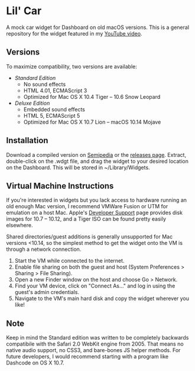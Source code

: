 # Lil' Car
A mock car widget for Dashboard on old macOS versions.
This is a general repository for the widget featured in my [YouTube video](https://duckduckgo.com).

## Versions
To maximize compatibility, two versions are available:
- *Standard Edition*
	- No sound effects
	- HTML 4.01, ECMAScript 3
	- Optimized for Mac OS X 10.4 Tiger – 10.6 Snow Leopard
- *Deluxe Edition*
	- Embedded sound effects
	- HTML 5, ECMAScript 5
	- Optimized for Mac OS X 10.7 Lion – macOS 10.14 Mojave

## Installation
Download a compiled version on [Semipedia](https://semiopteryx.github.io/semipedia/chapters/semiware) or the [releases page](https://duckduckgo.com). Extract, double-click on the .wdgt file, and drag the widget to your desired location on the Dashboard. This will be stored in ~/Library/Widgets.

## Virtual Machine Instructions
If you're interested in widgets but you lack access to hardware running an old enough Mac version, I recommend VMWare Fusion or UTM for emulation on a host Mac. Apple's [Developer Support](https://support.apple.com/en-us/102662) page provides disk images for 10.7 – 10.12, and a Tiger ISO can be found pretty easily elsewhere.

Shared directories/guest additions is generally unsupported for Mac versions <10.14, so the simplest method to get the widget onto the VM is through a network connection.

1. Start the VM while connected to the internet.
2. Enable file sharing on both the guest and host (System Preferences > Sharing > File Sharing).
3. Open a new Finder window on the host and choose Go > Network.
4. Find your VM device, click on "Connect As..." and log in using the guest's admin credentials.
5. Navigate to the VM's main hard disk and copy the widget wherever you like!

## Note
Keep in mind the Standard edition was written to be completely backwards compatibile with the Safari 2.0 WebKit engine from 2005. That means no native audio support, no CSS3, and bare-bones JS helper methods. For future developers, I would recommend starting with a program like Dashcode on OS X 10.7.